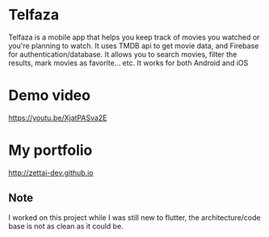 # Telfaza

Telfaza is a mobile app that helps you keep track of movies you watched or you're planning to watch. It uses TMDB api to get movie data, and Firebase for authentication/database. It allows you to search movies, filter the results, mark movies as favorite... etc. It works for both Android and iOS

# Demo video
https://youtu.be/XjatPASva2E

# My portfolio
http://zettai-dev.github.io


## Note
I worked on this project while I was still new to flutter, the architecture/code base is not as clean as it could be.
